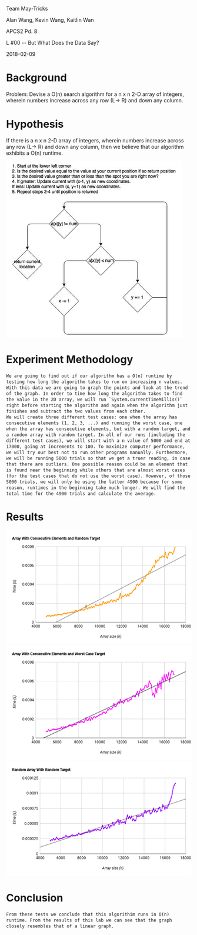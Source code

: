 Team May-Tricks

Alan Wang, Kevin Wang, Kaitlin Wan

APCS2 Pd. 8

L #00 -- But What Does the Data Say?

2018-02-09

# Background

Problem: Devise a O(n) search algorithm for a n x n 2-D array of integers, wherein numbers increase across any row (L-> R) and down any column.
# Hypothesis

If there is a n x n 2-D array of integers, wherein numbers increase across any row (L-> R) and down any column, then we believe that our algorithm exhibits a O(n) runtime.


![Flow Chart & Procedure for Algorithim](https://github.com/KaitlinWan/May-Tricks/blob/master/Search2DArray.jpg)
# Experiment Methodology

    We are going to find out if our algorithm has a O(n) runtime by testing how long the algorithm takes to run on increasing n values. With this data we are going to graph the points and look at the trend of the graph. In order to time how long the algorithm takes to find the value in the 2D array, we will run `System.currentTimeMillis()` right before starting the algorithm and again when the algorithm just finishes and subtract the two values from each other.
    We will create three different test cases: one when the array has consecutive elements (1, 2, 3, ...) and running the worst case, one when the array has consecutive elements, but with a random target, and a random array with random target. In all of our runs (including the different test cases), we will start with a n value of 5000 and end at 17000, going at increments to 100. To maximize computer performance, we will try our best not to run other programs manually. Furthermore, we will be running 5000 trials so that we get a truer reading, in case that there are outliers. One possible reason could be an element that is found near the beginning while others that are almost worst cases (for the test cases that do not use the worst case). However, of those 5000 trials, we will only be using the latter 4900 because for some reason, runtimes in the beginning take much longer. We will find the total time for the 4900 trials and calculate the average.
# Results

![Array With Consecutive Elements and Random Target](https://github.com/KaitlinWan/May-Tricks/blob/master/consecutive_rand.png)
![Array With Consecutive Elements and Worst Case Target](https://github.com/KaitlinWan/May-Tricks/blob/master/consecutive_worst.png)
![Random Array With Random Target](https://github.com/KaitlinWan/May-Tricks/blob/master/rand_rand.png)

# Conclusion
    From these tests we conclude that this algorithim runs in O(n) runtime. From the results of this lab we can see that the graph closely resembles that of a linear graph.

